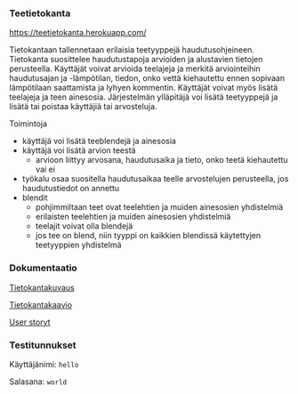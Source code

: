 ### Teetietokanta
https://teetietokanta.herokuapp.com/

Tietokantaan tallennetaan erilaisia teetyyppejä haudutusohjeineen. Tietokanta suosittelee haudutustapoja arvioiden ja alustavien tietojen perusteella.
Käyttäjät voivat arvioida teelajeja ja merkitä arviointeihin haudutusajan ja -lämpötilan, tiedon, onko vettä kiehautettu ennen sopivaan lämpötilaan saattamista ja lyhyen kommentin.
Käyttäjät voivat myös lisätä teelajeja ja teen ainesosia.
Järjestelmän ylläpitäjä voi lisätä teetyyppejä ja lisätä tai poistaa käyttäjiä tai arvosteluja.

Toimintoja
- käyttäjä voi lisätä teeblendejä ja ainesosia
- käyttäjä voi lisätä arvion teestä
    - arvioon liittyy arvosana, haudutusaika ja tieto, onko teetä kiehautettu vai ei
- työkalu osaa suositella haudutusaikaa teelle arvostelujen perusteella, jos haudutustiedot on annettu
- blendit
  - pohjimmiltaan teet ovat teelehtien ja muiden ainesosien yhdistelmiä
  - erilaisten teelehtien ja muiden ainesosien yhdistelmiä
  - teelajit voivat olla blendejä
  - jos tee on blend, niin tyyppi on kaikkien blendissä käytettyjen teetyyppien yhdistelmä

### Dokumentaatio
[Tietokantakuvaus](dokumentaatio/tietokanta.md)

[Tietokantakaavio](dokumentaatio/tietokantakaavio.png)

[User storyt](dokumentaatio/userstory.md)

### Testitunnukset
Käyttäjänimi: `hello`

Salasana: `world`
